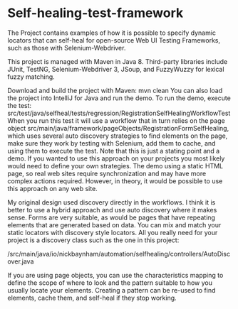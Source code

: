 # Self-healing-test-framework 
The Project contains examples of how it is possible to specify dynamic locators that can self-heal for open-source Web UI Testing Frameworks, such as those with Selenium-Webdriver.

This project is managed with Maven in Java 8. Third-party libraries include JUnit, TestNG, Selenium-Webdriver 3, JSoup, and FuzzyWuzzy for lexical fuzzy matching.

Download and build the project with Maven: mvn clean
You can also load the project into IntelliJ for Java and run the demo. To run the demo, execute the test: src/test/java/selfheal/tests/regression/RegistrationSelfHealingWorkflowTest 
When you run this test it will use a workflow that in turn relies on the page object src/main/java/framework/pageObjects/RegistrationFormSelfHealing, which uses several auto discovery strategies to find elements on the page, make sure they work by testing with Selenium, add them to cache, and using them to execute the test.
Note that this is just a stating point and a demo. If you wanted to use this approach on your projects you most likely would need to define your own strategies. The demo using a static HTML page, so real web sites require synchronization and may have more complex actions required. However, in theory, it would be possible to use this approach on any web site.

My original design used discovery directly in the workflows. I think it is better to use a hybrid approach and use auto discovery where it makes sense. Forms are very suitable, as would be pages that have repeating elements that are generated based on data. You can mix and match your static locators with discovery style locators. All you really need for your project is a discovery class such as the one in this project:

/src/main/java/io/nickbaynham/automation/selfhealing/controllers/AutoDiscover.java

If you are using page objects, you can use the characteristics mapping to define the scope of where to look and the pattern suitable to how you usually locate your elements. Creating a pattern can be re-used to find elements, cache them, and self-heal if they stop working.

